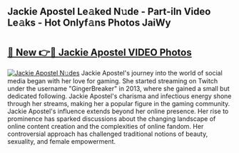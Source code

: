 ## Jackie Apostel Le𝚊ked N𝚞de - Part-iIn Video Le𝚊ks - Hot Onlyf𝚊ns Photos JaiWy

# <h2><a href="http://ab79473.deff.icu/?id=Jackie+Apostel">🔗 New 👉🔴 Jackie Apostel VIDEO Photos</a></h2>

[![Jackie Apostel N𝚞des](https://i.imgur.com/rIISA9y.gif)](http://ab79473.deff.icu/?id=Jackie+Apostel)
Jackie Apostel's journey into the world of social media began with her love for gaming. She started streaming on Twitch under the username "GingerBreaker" in 2013, where she gained a small but dedicated following. Jackie Apostel's charisma and infectious energy shone through her streams, making her a popular figure in the gaming community. Jackie Apostel's influence extends beyond her online presence. Her rise to prominence has sparked discussions about the changing landscape of online content creation and the complexities of online fandom. Her controversial approach has challenged traditional notions of beauty, sexuality, and female empowerment.
